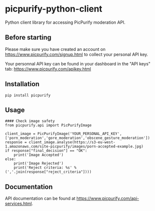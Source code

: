 # picpurify-python-client 

Python client library for accessing PicPurify moderation API.

## Before starting

Please make sure you have created an account on https://www.picpurify.com/signup.html to collect your personal API key.

Your personnal API key can be found in your dashboard in the "API keys" tab: https://www.picpurify.com/apikey.html

## Installation 
```
pip install picpurify

```

## Usage
```
#### Check image safety
from picpurify.api import PicPurifyImage

client_image = PicPurifyImage('YOUR_PERSONAL_API_KEY',['porn_moderation','gore_moderation','obscene_gesture_moderation'])
response = client_image.analyse(https://s3-eu-west-1.amazonaws.com/site-picpurify/images/porn-accepted-example.jpg)
if response["final_decision"] == "OK":
    print('Image Accepted')
else:
    print('Image Rejected')
    print('Reject criteria: %s' % (','.join(response["reject_criteria"])))

```
## Documentation

API documentation can be found at <https://www.picpurify.com/api-services.html>.

